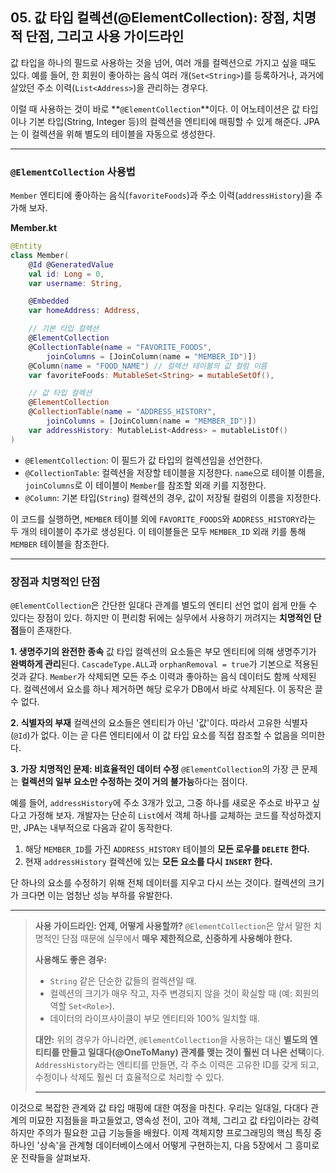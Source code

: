 ## 05\. 값 타입 컬렉션(@ElementCollection): 장점, 치명적 단점, 그리고 사용 가이드라인

값 타입을 하나의 필드로 사용하는 것을 넘어, 여러 개를 컬렉션으로 가지고 싶을 때도 있다. 예를 들어, 한 회원이 좋아하는 음식 여러 개(`Set<String>`)를 등록하거나, 과거에 살았던 주소 이력(`List<Address>`)을 관리하는 경우다.

이럴 때 사용하는 것이 바로 \*\*`@ElementCollection`\*\*이다. 이 어노테이션은 값 타입이나 기본 타입(String, Integer 등)의 컬렉션을 엔티티에 매핑할 수 있게 해준다. JPA는 이 컬렉션을 위해 별도의 테이블을 자동으로 생성한다.

-----

### **`@ElementCollection` 사용법**

`Member` 엔티티에 좋아하는 음식(`favoriteFoods`)과 주소 이력(`addressHistory`)을 추가해 보자.

**Member.kt**

```kotlin
@Entity
class Member(
    @Id @GeneratedValue
    val id: Long = 0,
    var username: String,

    @Embedded
    var homeAddress: Address,

    // 기본 타입 컬렉션
    @ElementCollection
    @CollectionTable(name = "FAVORITE_FOODS",
        joinColumns = [JoinColumn(name = "MEMBER_ID")])
    @Column(name = "FOOD_NAME") // 컬렉션 테이블의 값 컬럼 이름
    var favoriteFoods: MutableSet<String> = mutableSetOf(),

    // 값 타입 컬렉션
    @ElementCollection
    @CollectionTable(name = "ADDRESS_HISTORY",
        joinColumns = [JoinColumn(name = "MEMBER_ID")])
    var addressHistory: MutableList<Address> = mutableListOf()
)
```

  * `@ElementCollection`: 이 필드가 값 타입의 컬렉션임을 선언한다.
  * `@CollectionTable`: 컬렉션을 저장할 테이블을 지정한다. `name`으로 테이블 이름을, `joinColumns`로 이 테이블이 `Member`를 참조할 외래 키를 지정한다.
  * `@Column`: 기본 타입(`String`) 컬렉션의 경우, 값이 저장될 컬럼의 이름을 지정한다.

이 코드를 실행하면, `MEMBER` 테이블 외에 `FAVORITE_FOODS`와 `ADDRESS_HISTORY`라는 두 개의 테이블이 추가로 생성된다. 이 테이블들은 모두 `MEMBER_ID` 외래 키를 통해 `MEMBER` 테이블을 참조한다.

-----

### **장점과 치명적인 단점**

`@ElementCollection`은 간단한 일대다 관계를 별도의 엔티티 선언 없이 쉽게 만들 수 있다는 장점이 있다. 하지만 이 편리함 뒤에는 실무에서 사용하기 꺼려지는 **치명적인 단점**들이 존재한다.

**1. 생명주기의 완전한 종속**
값 타입 컬렉션의 요소들은 부모 엔티티에 의해 생명주기가 **완벽하게 관리**된다. `CascadeType.ALL`과 `orphanRemoval = true`가 기본으로 적용된 것과 같다. `Member`가 삭제되면 모든 주소 이력과 좋아하는 음식 데이터도 함께 삭제된다. 컬렉션에서 요소를 하나 제거하면 해당 로우가 DB에서 바로 삭제된다. 이 동작은 끌 수 없다.

**2. 식별자의 부재**
컬렉션의 요소들은 엔티티가 아닌 '값'이다. 따라서 고유한 식별자(`@Id`)가 없다. 이는 곧 다른 엔티티에서 이 값 타입 요소를 직접 참조할 수 없음을 의미한다.

**3. 가장 치명적인 문제: 비효율적인 데이터 수정**
`@ElementCollection`의 가장 큰 문제는 **컬렉션의 일부 요소만 수정하는 것이 거의 불가능**하다는 점이다.

예를 들어, `addressHistory`에 주소 3개가 있고, 그중 하나를 새로운 주소로 바꾸고 싶다고 가정해 보자. 개발자는 단순히 `List`에서 객체 하나를 교체하는 코드를 작성하겠지만, JPA는 내부적으로 다음과 같이 동작한다.

1.  해당 `MEMBER_ID`를 가진 `ADDRESS_HISTORY` 테이블의 **모든 로우를 `DELETE` 한다.**
2.  현재 `addressHistory` 컬렉션에 있는 **모든 요소를 다시 `INSERT` 한다.**

단 하나의 요소를 수정하기 위해 전체 데이터를 지우고 다시 쓰는 것이다. 컬렉션의 크기가 크다면 이는 엄청난 성능 부하를 유발한다.

-----

> **사용 가이드라인: 언제, 어떻게 사용할까?**
> `@ElementCollection`은 앞서 말한 치명적인 단점 때문에 실무에서 **매우 제한적으로, 신중하게 사용해야 한다.**
>
> **사용해도 좋은 경우:**
>
>   * `String` 같은 단순한 값들의 컬렉션일 때.
>   * 컬렉션의 크기가 매우 작고, 자주 변경되지 않을 것이 확실할 때 (예: 회원의 역할 `Set<Role>`).
>   * 데이터의 라이프사이클이 부모 엔티티와 100% 일치할 때.
>
> **대안:**
> 위의 경우가 아니라면, `@ElementCollection`을 사용하는 대신 **별도의 엔티티를 만들고 일대다(@OneToMany) 관계를 맺는 것이 훨씬 더 나은 선택**이다. `AddressHistory`라는 엔티티를 만들면, 각 주소 이력은 고유한 ID를 갖게 되고, 수정이나 삭제도 훨씬 더 효율적으로 처리할 수 있다.
>
> -----

이것으로 복잡한 관계와 값 타입 매핑에 대한 여정을 마친다. 우리는 일대일, 다대다 관계의 미묘한 지점들을 파고들었고, 영속성 전이, 고아 객체, 그리고 값 타입이라는 강력하지만 주의가 필요한 고급 기능들을 배웠다. 이제 객체지향 프로그래밍의 핵심 특징 중 하나인 '상속'을 관계형 데이터베이스에서 어떻게 구현하는지, 다음 5장에서 그 흥미로운 전략들을 살펴보자.